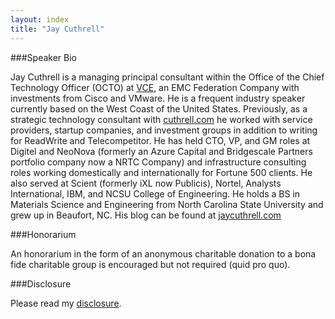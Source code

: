 ```yaml
---
layout: index
title: "Jay Cuthrell"
---
```

###Speaker Bio 

Jay Cuthrell is a managing principal consultant within the Office of the Chief Technology Officer (OCTO) at <a href="http://vce.com">VCE</a>, an EMC Federation Company with investments from Cisco and VMware. He is a frequent industry speaker currently based on the West Coast of the United States. Previously, as a strategic technology consultant with <a href="http://cuthrell.com">cuthrell.com</a> he worked with service providers, startup companies, and investment groups in addition to writing for ReadWrite and Telecompetitor. He has held CTO, VP, and GM roles at Digitel and NeoNova (formerly an Azure Capital and Bridgescale Partners portfolio company now a NRTC Company) and infrastructure consulting roles working domestically and internationally for Fortune 500 clients. He also served at Scient (formerly iXL now Publicis), Nortel, Analysts International, IBM, and NCSU College of Engineering. He holds a BS in Materials Science and Engineering from North Carolina State University and grew up in Beaufort, NC. His blog can be found at <a href="http://jaycuthrell.com">jaycuthrell.com</a>

###Honorarium 

An honorarium in the form of an anonymous charitable donation to a bona fide charitable group is encouraged but not required (quid pro quo).

###Disclosure

Please read my <a href="http://jaycuthrell.com/disclosure/">disclosure</a>.

